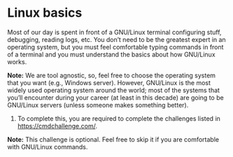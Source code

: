 # Linux basics

Most of our day is spent in front of a GNU/Linux terminal configuring stuff, debugging, reading logs, etc. You don’t need to be the greatest expert in an operating system, but you must feel comfortable typing commands in front of a terminal and you must understand the basics about how GNU/Linux works.  

 
**Note:** We are tool agnostic, so, feel free to choose the operating system that you want (e.g., Windows server). However, GNU/Linux is the most widely used operating system around the world; most of the systems that you’ll encounter during your career (at least in this decade) are going to be GNU/Linux servers (unless someone makes something better). 



1. To complete this, you are required to complete the challenges listed in  https://cmdchallenge.com/.  

**Note:** This challenge is optional. Feel free to skip it if you are comfortable with GNU/Linux commands.  
